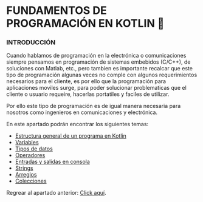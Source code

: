 # FUNDAMENTOS DE PROGRAMACIÓN EN KOTLIN :checkered_flag:
### INTRODUCCIÓN
Cuando hablamos de programación en la electrónica o comunicaciones siempre pensamos en programación de sistemas embebidos (C/C++), de soluciones con
Matlab, etc., pero tambien es importante recalcar que este tipo de programación algunas veces no comple con  algunos requerimientos necesarios para
el cliente, es por ello que la programación para aplicaciones moviles surge, para poder solucionar problematicas que el cliente o usuario requeire, 
hacerlas portatiles y faciles de utilizar.

Por ello este tipo de programación es de igual manera necesaria para nosotros como ingenieros en comunicaciones y electrónica.

En este apartado podrán encontrar los siguientes temas:

<ul>
    <li><a href="01 - EstructuraGeneral.kt">Estructura general de un programa en Kotlin</a></li>
    <li><a href="02 - Variables.md">Variables</a></li>
    <li><a href="03 - TiposDeDatos.md">Tipos de datos</a></li>
    <li><a href="04 - Operadores.md">Operadores</a></li>
    <li><a href="05 - EntradasSalidas.kt">Entradas y salidas en consola</a></li>
    <li><a href="06 - Strings.md">Strings</a></li>
    <li><a href="07 - Arreglos/07 - Arreglos.md">Arreglos</a></li>
    <li><a href="08 - Colecciones/08 - Colecciones.md">Colecciones</a></li>
</ul>

Regrear al apartado anterior: <a href="../00 - LEEME.md">Click aquí</a>.